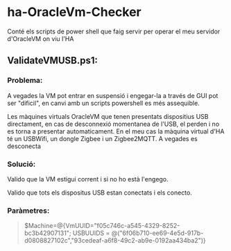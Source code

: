 # ha-OracleVm-Checker
Conté els scripts de power shell que faig servir per operar el meu servidor d'OracleVM on viu l'HA

## ValidateVMUSB.ps1:
### Problema:
A vegades la VM pot entrar en suspensió i engegar-la a través de GUI pot ser "dificil", en canvi amb un scripts powershell es més assequible.

Les màquines virtuals OracleVM que tenen presentats dispositius USB directament, en cas de desconnexió momentanea de l'USB, el perden i no es torna a presentar automaticament. En el meu cas la màquina virtual d'HA té un USBWifi, un dongle Zigbee i un Zigbee2MQTT. A vegades es desconecta
### Solució: 
Valido que la VM estigui corrent i si no ho està l'engego.

Valido que tots els dispositus USB estan conectats i els conecto.
### Paràmetres:
>$Machine=@{VmUUID="f05c746c-a545-4329-8252-bc3b42907131";
>USBUUIDS = @("6f06b710-ee69-4e5d-917b-d0808827102c","93cedeaf-a6f8-49c2-ab9e-0192aa434ba2")}
